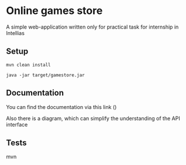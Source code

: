 # Online games store

A simple web-application written only for practical task for internship in Intellias

## Setup

```shell
mvn clean install

java -jar target/gamestore.jar
```

## Documentation

You can find the documentation via this link ()

Also there is a diagram, which can simplify the understanding of the API interface

## Tests

mvn 